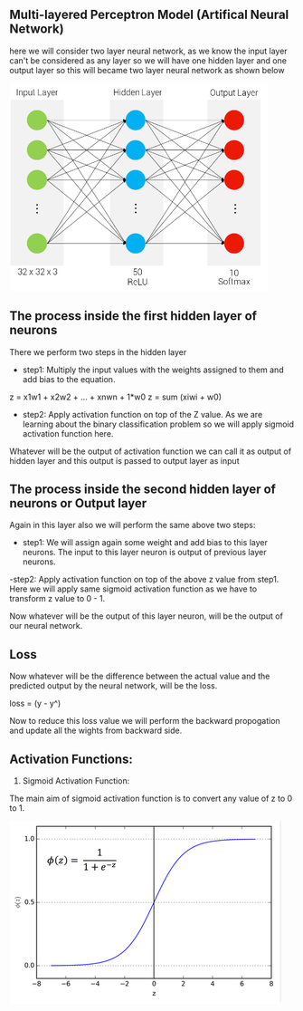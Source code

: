 ## Multi-layered Perceptron Model (Artifical Neural Network)

here we will consider two layer neural network, as we know the input layer can't be considered as any layer so we will have one hidden layer and one output layer so this will became two layer neural network as shown below

![Alt text](image.png)

## The process inside the first hidden layer of neurons

There we perform two steps in the hidden layer

- step1: Multiply the input values with the weights assigned to them and add bias to the equation.

z = x1w1 + x2w2 + ... + xnwn + 1*w0
z = sum (xiwi + w0)

- step2: Apply activation function on top of the Z value. As we are learning about the binary classification problem so we will apply sigmoid activation function here.

Whatever will be the output of activation function we can call it as output of hidden layer and this output is passed to output layer as input


## The process inside the second hidden layer of neurons or Output layer

Again in this layer also we will perform the same above two steps:

- step1:
We will assign again some weight and add bias to this layer neurons.
The input to this layer neuron is output of previous layer neurons.

-step2:
Apply activation function on top of the above z value from step1.
Here we will apply same sigmoid activation function as we have to transform z value to 0 - 1.

Now whatever will be the output of this layer neuron, will be the output of our neural network.

## Loss

Now whatever will be the difference between the actual value and the predicted output by the neural network, will be the loss.

loss = (y - y^)

Now to reduce this loss value we will perform the backward propogation and update all the wights from backward side.

## Activation Functions:

1) Sigmoid Activation Function:

The main aim of sigmoid activation function is to convert any value of z to 0 to 1.

![Alt text](image-1.png)